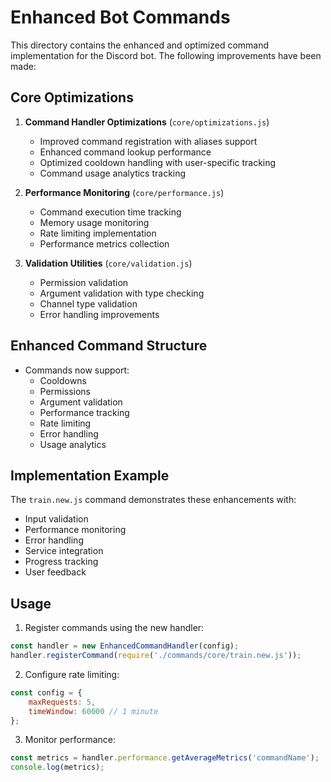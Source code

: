 # Enhanced Bot Commands

This directory contains the enhanced and optimized command implementation for the Discord bot. The following improvements have been made:

## Core Optimizations

1. **Command Handler Optimizations** (`core/optimizations.js`)
   - Improved command registration with aliases support
   - Enhanced command lookup performance
   - Optimized cooldown handling with user-specific tracking
   - Command usage analytics tracking

2. **Performance Monitoring** (`core/performance.js`)
   - Command execution time tracking
   - Memory usage monitoring
   - Rate limiting implementation
   - Performance metrics collection

3. **Validation Utilities** (`core/validation.js`)
   - Permission validation
   - Argument validation with type checking
   - Channel type validation
   - Error handling improvements

## Enhanced Command Structure

- Commands now support:
  - Cooldowns
  - Permissions
  - Argument validation
  - Performance tracking
  - Rate limiting
  - Error handling
  - Usage analytics

## Implementation Example

The `train.new.js` command demonstrates these enhancements with:
- Input validation
- Performance monitoring
- Error handling
- Service integration
- Progress tracking
- User feedback

## Usage

1. Register commands using the new handler:
```javascript
const handler = new EnhancedCommandHandler(config);
handler.registerCommand(require('./commands/core/train.new.js'));
```

2. Configure rate limiting:
```javascript
const config = {
    maxRequests: 5,
    timeWindow: 60000 // 1 minute
};
```

3. Monitor performance:
```javascript
const metrics = handler.performance.getAverageMetrics('commandName');
console.log(metrics);
```